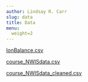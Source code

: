 ```yaml
---
author: Lindsay R. Carr
slug: data
title: Data
menu:
  weight=2
---
```

[IonBalance.csv](../data/IonBalance.csv)

[course\_NWISdata.csv](../data/course_NWISdata.csv)

[course\_NWISdata\_cleaned.csv](../data/course_NWISdata_cleaned.csv)
